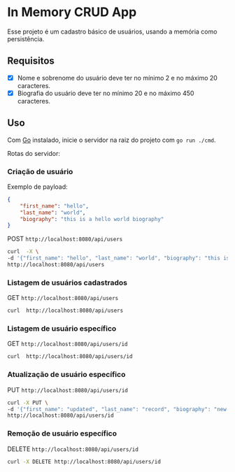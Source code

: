 # In Memory CRUD App

Esse projeto é um cadastro básico de usuários, usando a memória como persistência.

## Requisitos

- [x] Nome e sobrenome do usuário deve ter no mínimo 2 e no máximo 20 caracteres.
- [x] Biografia do usuário deve ter no mínimo 20 e no máximo 450 caracteres.

## Uso

Com [Go](https://go.dev/) instalado, inicie o servidor na raiz do projeto com `go run ./cmd`.

Rotas do servidor:

### Criação de usuário

Exemplo de payload:

```json
{
    "first_name": "hello",
    "last_name": "world",
    "biography": "this is a hello world biography"
}
``` 

POST `http://localhost:8080/api/users`

```bash
curl  -X \
-d '{"first_name": "hello", "last_name": "world", "biography": "this is a hello world biography"}' \
http://localhost:8080/api/users
```

### Listagem de usuários cadastrados

GET `http://localhost:8080/api/users`

```bash
curl  http://localhost:8080/api/users
```

### Listagem de usuário específico

GET `http://localhost:8080/api/users/id`

```bash
curl  http://localhost:8080/api/users/id
```

### Atualização de usuário específico

PUT `http://localhost:8080/api/users/id`

```bash
curl -X PUT \
-d '{"first_name": "updated", "last_name": "record", "biography": "new biography for the updated record"}' \
http://localhost:8080/api/users/id
```

### Remoção de usuário específico

DELETE `http://localhost:8080/api/users/id`

```bash
curl -X DELETE http://localhost:8080/api/users/id
```
